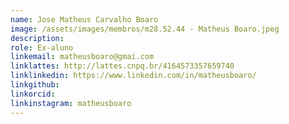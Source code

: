 ```yaml
---
name: Jose Matheus Carvalho Boaro
image: /assets/images/membros/m28.52.44 - Matheus Boaro.jpeg
description:
role: Ex-aluno
linkemail: matheusboaro@gmai.com
linklattes: http://lattes.cnpq.br/4164573357659740
linklinkedin: https://www.linkedin.com/in/matheusboaro/
linkgithub:
linkorcid:
linkinstagram: matheusboaro
---
```



